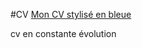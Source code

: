 #CV
<a href="https://htmlpreview.github.io/?https://github.com/samirbensadi/CV/blob/master/index.html">Mon CV stylisé en bleue</a>

<p>cv en constante évolution</p>
